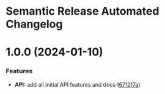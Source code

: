 # Semantic Release Automated Changelog

# 1.0.0 (2024-01-10)


### Features

* **API:** add all initial API features and docs ([67f2f7a](https://github.com/AlaskaAirlines/auro-themeswitcher/commit/67f2f7aff0a699d5c42bd4b624635c366343e5ce))
